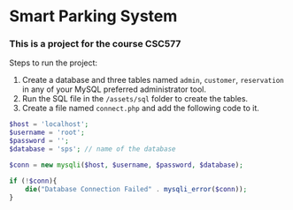 # Smart Parking System

### This is a project for the course CSC577

Steps to run the project:
1. Create a database and three tables named `admin`, `customer`, `reservation` in any of your MySQL preferred administrator tool.
2. Run the SQL file in the `/assets/sql` folder to create the tables.
3. Create a file named `connect.php` and add the following code to it.
```php
$host = 'localhost';
$username = 'root';
$password = '';
$database = 'sps'; // name of the database

$conn = new mysqli($host, $username, $password, $database);

if (!$conn){
    die("Database Connection Failed" . mysqli_error($conn));
}
```